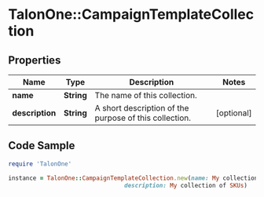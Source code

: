 # TalonOne::CampaignTemplateCollection

## Properties

Name | Type | Description | Notes
------------ | ------------- | ------------- | -------------
**name** | **String** | The name of this collection. | 
**description** | **String** | A short description of the purpose of this collection. | [optional] 

## Code Sample

```ruby
require 'TalonOne'

instance = TalonOne::CampaignTemplateCollection.new(name: My collection,
                                 description: My collection of SKUs)
```


